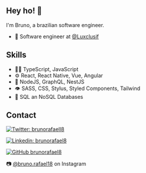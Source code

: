 ## Hey ho! 👋

I'm Bruno, a brazilian software engineer.

- 👜 Software engineer at [@Luxclusif](https://www.luxclusif.com/) 

## Skills
- 👨‍💻 TypeScript, JavaScript
- ⚙️ React, React Native, Vue, Angular
- :rocket: NodeJS, GraphQL, NestJS
- 👁️ SASS, CSS, Stylus, Styled Components, Tailwind
- 💽 SQL an NoSQL Databases

## Contact

[![Twitter: brunorafaell8](https://img.shields.io/twitter/follow/brunorafaell8?style=social)](https://twitter.com/brunorafaell8)

[![Linkedin: brunorafael8](https://img.shields.io/badge/-brunorafael8-blue?style=flat-square&logo=Linkedin&logoColor=white&link=https://www.linkedin.com/in/brunorafael8/)](https://www.linkedin.com/in/brunorafael8/)

[![GitHub brunorafael8](https://img.shields.io/github/followers/thaiane?label=follow&style=social)](https://github.com/brunorafael8)


:camera: [@bruno.rafael18](https://instagram.com/brunorafaell8) on Instagram

